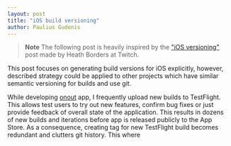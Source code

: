 ```yaml
---
layout: post
title: "iOS build versioning"
author: Paulius Gudonis
---
```


> **Note** The following post is heavily inspired by the ["iOS versioning"](https://blog.twitch.tv/en/2016/09/20/ios-versioning-89e02f0a5146/) post made by Heath Borders at Twitch.

This post focuses on generating build versions for iOS explicitly, however, described strategy could be applied to other projects which have similar semantic versioning for builds and use git. 

While developing [onout](https://onout.com) app, I frequently upload new builds to TestFlight. This allows test users to try out new features, confirm bug fixes or just provide feedback of overall state of the application. This results in dozens of new builds and iterations before app is released publicly to the App Store. As a consequence, creating tag for new TestFlight build becomes redundant and clutters git history. This where 